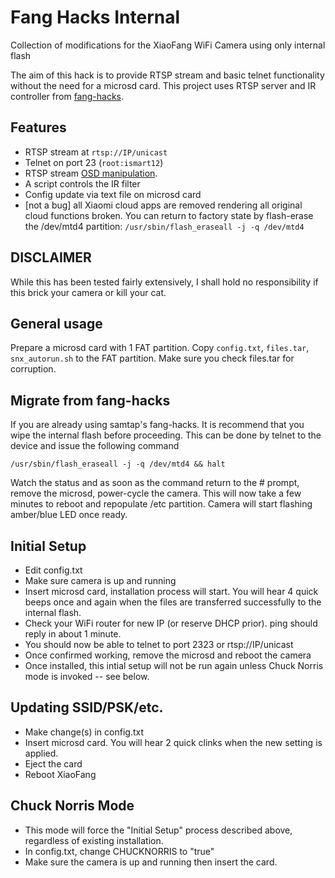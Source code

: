 # Fang Hacks Internal
Collection of modifications for the XiaoFang WiFi Camera using only internal flash

The aim of this hack is to provide RTSP stream and basic telnet functionality without the need for a microsd card. This project uses RTSP server and IR controller from [fang-hacks](https://github.com/samtap/fang-hacks).

## Features
 - RTSP stream at ```rtsp://IP/unicast```
 - Telnet on port 23 (```root:ismart12```)
 - RTSP stream [OSD manipulation](https://github.com/samtap/fang-hacks/wiki/Controlling-the-text-overlay).
 - A script controls the IR filter
 - Config update via text file on microsd card
 - [not a bug] all Xiaomi cloud apps are removed rendering all original cloud functions broken. You can return to factory state by flash-erase the /dev/mtd4 partition: ```/usr/sbin/flash_eraseall -j -q /dev/mtd4```

## DISCLAIMER
While this has been tested fairly extensively, I shall hold no responsibility if this brick your camera or kill your cat.

## General usage
Prepare a microsd card with 1 FAT partition. Copy ```config.txt```, ```files.tar```, ```snx_autorun.sh``` to the FAT partition. Make sure you check files.tar for corruption.

## Migrate from fang-hacks 
If you are already using samtap's fang-hacks. It is recommend that you wipe the internal flash before proceeding. This can be done by telnet to the device and issue the following command

```/usr/sbin/flash_eraseall -j -q /dev/mtd4 && halt```

Watch the status and as soon as the command return to the # prompt, remove the microsd, power-cycle the camera. This will now take a few minutes to reboot and repopulate /etc partition. Camera will start flashing amber/blue LED once ready.

## Initial Setup
 - Edit config.txt
 - Make sure camera is up and running
 - Insert microsd card, installation process will start. You will hear 4 quick beeps once and again when the files are transferred successfully to the internal flash.
 - Check your WiFi router for new IP (or reserve DHCP prior). ping should reply in about 1 minute.
 - You should now be able to telnet to port 2323 or rtsp://IP/unicast
 - Once confirmed working, remove the microsd and reboot the camera
 - Once installed, this intial setup will not be run again unless Chuck Norris mode is invoked -- see below.

## Updating SSID/PSK/etc.
 - Make change(s) in config.txt
 - Insert microsd card. You will hear 2 quick clinks when the new setting is applied.
 - Eject the card
 - Reboot XiaoFang

## Chuck Norris Mode
 - This mode will force the "Initial Setup" process described above, regardless of existing installation.
 - In config.txt, change CHUCKNORRIS to "true"
 - Make sure the camera is up and running then insert the card.
